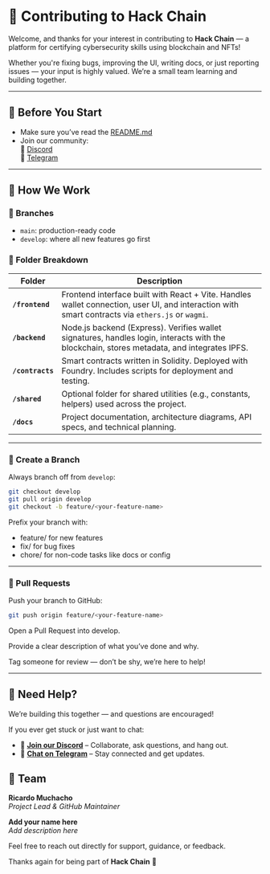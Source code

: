 # 🤝 Contributing to Hack Chain

Welcome, and thanks for your interest in contributing to **Hack Chain** — a platform for certifying cybersecurity skills using blockchain and NFTs!

Whether you're fixing bugs, improving the UI, writing docs, or just reporting issues — your input is highly valued. We’re a small team learning and building together.

---

## 🧠 Before You Start

- Make sure you’ve read the [README.md](./README.md)
- Join our community:  
  🔗 [Discord](https://discord.gg/hDWrxKSN)  
  🔗 [Telegram](https://t.me/hackchaincommunity)

---

## 📌 How We Work

### 🔀 Branches
- `main`: production-ready code
- `develop`: where all new features go first

### 📂 Folder Breakdown

| Folder        | Description |
|---------------|-------------|
| **`/frontend`**   | Frontend interface built with React + Vite. Handles wallet connection, user UI, and interaction with smart contracts via `ethers.js` or `wagmi`. |
| **`/backend`**    | Node.js backend (Express). Verifies wallet signatures, handles login, interacts with the blockchain, stores metadata, and integrates IPFS. |
| **`/contracts`**  | Smart contracts written in Solidity. Deployed with Foundry. Includes scripts for deployment and testing. |
| **`/shared`**     | Optional folder for shared utilities (e.g., constants, helpers) used across the project. |
| **`/docs`**       | Project documentation, architecture diagrams, API specs, and technical planning. |

---

### 🌿 Create a Branch

Always branch off from `develop`:

```bash
git checkout develop
git pull origin develop
git checkout -b feature/<your-feature-name>
```
Prefix your branch with:

- feature/ for new features
- fix/ for bug fixes
- chore/ for non-code tasks like docs or config
---

###  🚀 Pull Requests
Push your branch to GitHub:

```bash
git push origin feature/<your-feature-name>
```
Open a Pull Request into develop.

Provide a clear description of what you’ve done and why.

Tag someone for review — don’t be shy, we’re here to help!

---

## 💬 Need Help?

We’re building this together — and questions are encouraged!

If you ever get stuck or just want to chat:

- 💬 **[Join our Discord](https://discord.gg/hDWrxKSN)** – Collaborate, ask questions, and hang out.
- 📱 **[Chat on Telegram](https://t.me/hackchaincommunity)** – Stay connected and get updates.


## 👤 Team

**Ricardo Muchacho**  
_Project Lead & GitHub Maintainer_

**Add your name here**  
_Add description here_

Feel free to reach out directly for support, guidance, or feedback.

Thanks again for being part of **Hack Chain** 💜
